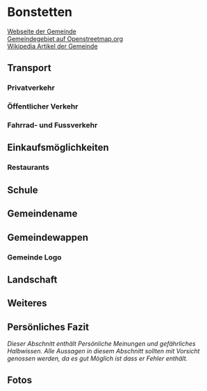 # Bonstetten

[Webseite der Gemeinde](https://www.bonstetten.ch/)  
[Gemeindegebiet auf Openstreetmap.org](https://www.openstreetmap.org/relation/1682092)  
[Wikipedia Artikel der Gemeinde](https://de.wikipedia.org/wiki/Bonstetten_ZH)

## Transport

### Privatverkehr

### Öffentlicher Verkehr

### Fahrrad- und Fussverkehr

## Einkaufsmöglichkeiten

### Restaurants

## Schule

## Gemeindename

## Gemeindewappen

### Gemeinde Logo

## Landschaft

## Weiteres

## Persönliches Fazit

*Dieser Abschnitt enthält Persönliche Meinungen und gefährliches Halbwissen. Alle Aussagen in diesem Abschnitt sollten mit Vorsicht genossen werden, da es gut Möglich ist dass er Fehler enthält.*

## Fotos
